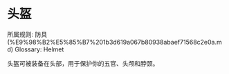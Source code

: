 # 头盔

所属规则: 防具 (%E9%98%B2%E5%85%B7%201b3d619a067b80938abaef71568c2e0a.md)
Glossary: Helmet

头盔可被装备在头部，用于保护你的五官、头颅和脖颈。